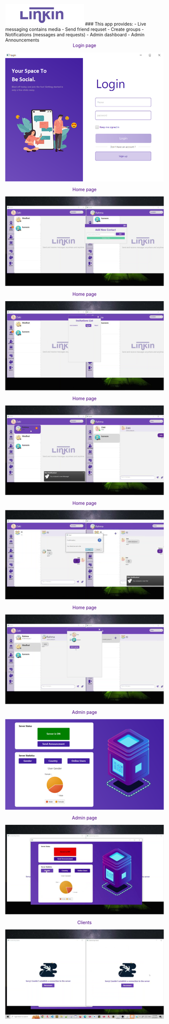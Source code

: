 <img src="screenshots/logo.png" width=250 >
### This app provides:
- Live messaging contains media
- Send friend requset
- Create groups
- Notifications (messages and requests)
- Admin dashboard
- Admin Announcements

 <center><font color="indigo">Login page</font></center>

![Login page](screenshots/login.png)

 <center><font color="indigo">Home page</font></center>

 ![Login page](screenshots/add-contact.png)


 <center><font color="indigo">Home page</font></center>

 ![Login page](screenshots/requests.png)


 <center><font color="indigo">Home page</font></center>

 ![Login page](screenshots/send%20messages.png)

  <center><font color="indigo">Home page</font></center>

 ![Login page](screenshots/recieve%20file.png)

 
  <center><font color="indigo">Home page</font></center>

 ![Login page](screenshots/add%20member.png)

 
  <center><font color="indigo">Admin page</font></center>

 ![Login page](screenshots/server.PNG)

   <center><font color="indigo">Admin page</font></center>

 ![Login page](screenshots/server%20off.PNG)

 
   <center><font color="indigo">Clients</font></center>

 ![Login page](screenshots/server%20off2.PNG)